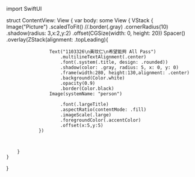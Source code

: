 import SwiftUI

struct ContentView: View {
    var body: some View {
        VStack {
            Image("Picture")
                .scaledToFit()
                //.border(.gray)
                .cornerRadius(10)
                .shadow(radius: 3,x:2,y:2)
                .offset(CGSize(width: 0, height: 20))
            Spacer()
                .overlay(ZStack(alignment: .topLeading){
                
                    Text("1103326\n黃玟仁\n希望能夠 All Pass")
                        .multilineTextAlignment(.center)
                        .font(.system(.title, design: .rounded))
                        .shadow(color: .gray, radius: 5, x: 0, y: 0)
                        .frame(width:280, height:130,alignment: .center)
                        .background(Color.white)
                        .opacity(0.9)
                        .border(Color.black)
                    Image(systemName: "person")
                    
                        .font(.largeTitle)
                        .aspectRatio(contentMode: .fill)
                        .imageScale(.large)
                        .foregroundColor(.accentColor)
                        .offset(x:5,y:5)
                })
           
            
            
        }
    }
}
